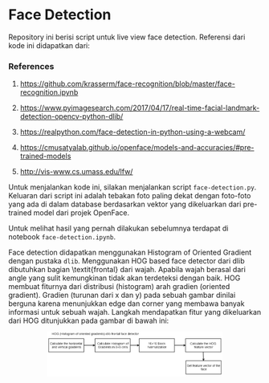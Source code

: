 # Face Detection

Repository ini berisi script untuk live view face detection. Referensi dari kode ini didapatkan dari:

### References

1. https://github.com/krasserm/face-recognition/blob/master/face-recognition.ipynb

2. https://www.pyimagesearch.com/2017/04/17/real-time-facial-landmark-detection-opencv-python-dlib/

3. https://realpython.com/face-detection-in-python-using-a-webcam/

4. https://cmusatyalab.github.io/openface/models-and-accuracies/#pre-trained-models

5. http://vis-www.cs.umass.edu/lfw/


Untuk menjalankan kode ini, silakan menjalankan script `face-detection.py`. Keluaran dari script ini adalah tebakan foto paling dekat dengan foto-foto yang ada di dalam database berdasarkan vektor yang dikeluarkan dari pre-trained model dari projek OpenFace.

Untuk melihat hasil yang pernah dilakukan sebelumnya terdapat di notebook `face-detection.ipynb`. 

Face detection didapatkan menggunakan Histogram of Oriented Gradient dengan pustaka `dlib`. Menggunakan HOG based face detector dari dlib dibutuhkan bagian \textit{frontal} dari wajah. Apabila wajah berasal dari angle yang sulit kemungkinan tidak akan terdeteksi dengan baik. HOG membuat fiturnya dari distribusi (histogram) arah gradien (oriented gradient). Gradien (turunan dari x dan y) pada sebuah gambar dinilai berguna karena menunjukkan edge dan corner yang membawa banyak informasi untuk sebuah wajah. Langkah mendapatkan fitur yang dikeluarkan dari HOG ditunjukkan pada gambar di bawah ini:

<p align="center">
  <img src="images/hog.PNG" width="350" alt="accessibility text">
</p>
